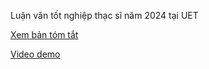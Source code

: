 Luận văn tốt nghiệp thạc sĩ năm 2024 tại UET

[Xem bản tóm tắt](./thesis_summary.pdf)

[Video demo](https://youtu.be/SjbDzBzau-g?si=I-KjlpHeMyeQDLM8)
